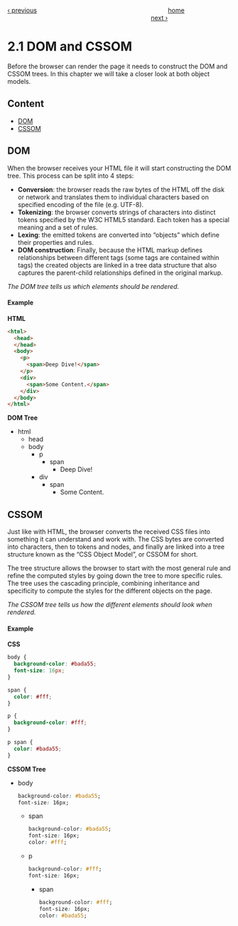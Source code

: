 [‹ previous](../Chapter-1--The-Basics/1.5-Selectors.md)
&nbsp;&nbsp;&nbsp;&nbsp;&nbsp;&nbsp;&nbsp;&nbsp;&nbsp;&nbsp;&nbsp;&nbsp;&nbsp;&nbsp;&nbsp;&nbsp;&nbsp;&nbsp;&nbsp;&nbsp;&nbsp;&nbsp;&nbsp;&nbsp;&nbsp;&nbsp;&nbsp;&nbsp;&nbsp;&nbsp;&nbsp;&nbsp;&nbsp;&nbsp;&nbsp;&nbsp;&nbsp;&nbsp;&nbsp;&nbsp;&nbsp;&nbsp;&nbsp;&nbsp;&nbsp;&nbsp;&nbsp;&nbsp;&nbsp;&nbsp;&nbsp;&nbsp;&nbsp;&nbsp;&nbsp;&nbsp;&nbsp;&nbsp;&nbsp;&nbsp;&nbsp;&nbsp;&nbsp;&nbsp;&nbsp;&nbsp;&nbsp;&nbsp;&nbsp;&nbsp;&nbsp;&nbsp;&nbsp;
[home](../../README.md)
&nbsp;&nbsp;&nbsp;&nbsp;&nbsp;&nbsp;&nbsp;&nbsp;&nbsp;&nbsp;&nbsp;&nbsp;&nbsp;&nbsp;&nbsp;&nbsp;&nbsp;&nbsp;&nbsp;&nbsp;&nbsp;&nbsp;&nbsp;&nbsp;&nbsp;&nbsp;&nbsp;&nbsp;&nbsp;&nbsp;&nbsp;&nbsp;&nbsp;&nbsp;&nbsp;&nbsp;&nbsp;&nbsp;&nbsp;&nbsp;&nbsp;&nbsp;&nbsp;&nbsp;&nbsp;&nbsp;&nbsp;&nbsp;&nbsp;&nbsp;&nbsp;&nbsp;&nbsp;&nbsp;&nbsp;&nbsp;&nbsp;&nbsp;&nbsp;&nbsp;&nbsp;&nbsp;&nbsp;&nbsp;&nbsp;&nbsp;&nbsp;&nbsp;&nbsp;&nbsp;&nbsp;&nbsp;&nbsp;&nbsp;&nbsp;&nbsp;&nbsp;&nbsp;&nbsp;&nbsp;&nbsp;
[next ›](./2.2-Render-Tree.md)

# 2.1 DOM and CSSOM

Before the browser can render the page it needs to construct the DOM and CSSOM trees. In this chapter we will take a closer look at both object models.

## Content

- [DOM](#dom)
- [CSSOM](#cssom)

## DOM

When the browser receives your HTML file it will start constructing the DOM tree. This process can be split into 4 steps:

- **Conversion**: the browser reads the raw bytes of the HTML off the disk or network and translates them to individual characters based on specified encoding of the file (e.g. UTF-8).
- **Tokenizing**: the browser converts strings of characters into distinct tokens specified by the W3C HTML5 standard. Each token has a special meaning and a set of rules.
- **Lexing**: the emitted tokens are converted into “objects” which define their properties and rules.
- **DOM construction**: Finally, because the HTML markup defines relationships between different tags (some tags are contained within tags) the created objects are linked in a tree data structure that also captures the parent-child relationships defined in the original markup.

*The DOM tree tells us which elements should be rendered.*

#### Example

**HTML**
```html
<html>
  <head>
  </head>
  <body>
    <p>
      <span>Deep Dive!</span>
    </p>
    <div>
      <span>Some Content.</span>
    </div>
  </body>
</html>
```
**DOM Tree**
- html
  - head
  - body
    - p
      - span
        - Deep Dive!
    - div
      - span
        - Some Content.

## CSSOM

Just like with HTML, the browser converts the received CSS files into something it can understand and work with. The CSS bytes are converted into characters, then to tokens and nodes, and finally are linked into a tree structure known as the “CSS Object Model”, or CSSOM for short.

The tree structure allows the browser to start with the most general rule and refine the computed styles by going down the tree to more specific rules. The tree uses the cascading principle, combining inheritance and specificity to compute the styles for the different objects on the page.

*The CSSOM tree tells us how the different elements should look when rendered.*

#### Example

**CSS**
```css
body {
  background-color: #bada55;
  font-size: 16px;
}

span {
  color: #fff;
}

p {
  background-color: #fff;
}

p span {
  color: #bada55;
}
```

**CSSOM Tree**

- body

  ```css
  background-color: #bada55;
  font-size: 16px;
  ```

  - span

    ```css
    background-color: #bada55;
    font-size: 16px;
    color: #fff;
    ```

  - p

    ```css
    background-color: #fff;
    font-size: 16px;
    ```

    - span

      ```css
      background-color: #fff;
      font-size: 16px;
      color: #bada55;
      ```
